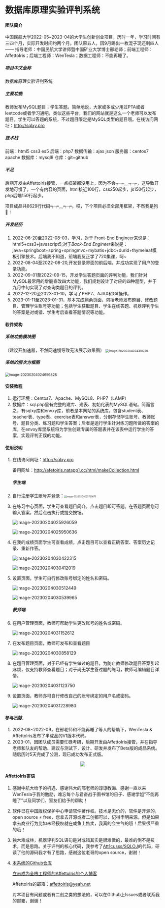 # 数据库原理实验评判系统

#### 团队简介

中国民航大学2022-05~2023-04的大学生创新创业项目，历时一年，学习时间有三四个月，实际开发时间约两个月。团队原五人，因9月踢出一枚混子现还剩四人 —— 指导老师：中国民航大学讲师暨中国矿业大学博士邢老师；前端工程师：AffettoIris；后端工程师：WenTesla；数据工程师：不能再睡了。

##### 项目中文全称

数据库原理实验评判系统

##### 主要功能

教师发布MySQL题目；学生答题。简单地说，大家或多或少用过PTA或者leetcode或者学习通吧，类似这些平台，我们的网站就是这么一个老师可以发布题目，学生可以答题的系统，不过题目限定是MySQL类型的题目哦。在线访问网址：http://sqlxy.pro

##### 技术栈

前端：html5 css3 es5
后端：php7
数据传输：ajax json
服务器：centos7 apache 
数据库：mysql8
仓库：git+github

##### 不足

后期开发由AffettoIris接管，一点框架都没用上，因为不会┭┮﹏┭┮，这导致开发地可慢了，一个有内容的页面，html接近100行，css250起步，js150行起步，php后端150行起步。

项目成品共8629行代码┭┮﹏┭┮。哎，下个项目必须全部用框架，不然我是狗🐶！

##### 开发经历

1. 2022-06-20至2022-08-03，学习，对于 Front-End Engineer来说是：html5+css3+javascript5;对于*Back-End Engineer*来说是：java+springboot+spring+springmvc+mybatis+jdbc+durid+thymeleaf模板引擎技术。后端我不知道，前端我反正学了720集课，呵~
2. 2022-08-04至2022-08-20,开发登录界面的前后端，并成功实现了用户的登录功能。
3. 2022-09-01至2022-09-15，开发学生答题页面的评判功能，我们针对MySQL最常用的增删查改四大功能，我们规划设计了对应的四种题型，并于九月中旬实现了对查询类题目的评判。
4. 2022-12-20至2023-01-10，学习了PHP7、AJAX和Git操作。
5. 2023-01-11至2023-01-31，基本完成剩余页面，包括老师发布题目、修改题目、管理学生账号等功能；包括学生获取题目、学生在线答题、机器评判学生的答案是对或错、学生考后查看答题情况等功能。

#### 软件架构

##### 系统功能模块图

（建议开加速器，不然网速慢导致无法展示效果图）
<img src="./static/img/README.md/1.png" alt="image-20230204024310726" style="zoom: 67%;" />

##### 系统的层次方框图

<img src="./static/img/README.md/2.png" alt="image-20230204024656828" style="zoom:80%;" />

#### 安装教程

1. 运行环境：Centos7、Apache、MySQL8、PHP7（LAMP）
1. 数据库：sql.php里有完整的建库、建表、初始化表的MySQL语句。简而言之，有sqlxy库和envxy库，前者是本网站的系统库，包含student表、teacher表、type表、exercise表和answer表，分别存储学生账号、教师账号、题目分类、练习题和学生答案；后者是运行学生针对练习题所做的答案的库，在envxy库里系统将为学生创建专属的答题表并在该表中运行学生的答案，实现评判正误的功能。

#### 使用说明

1. 在线访问网址：http://sqlxy.pro

   备用网址：http://afetoiris.natapp1.cc/html/makeCollection.html

   ##### 学生端

2. 自行注册学生账号并登录：<img src="./static/img/README.md/3.png" alt="image-20230204025725675" style="zoom:50%;" />

3. 在练习中心页面，学生可查看题目简介，点击题目即可答题。在答题页面您可输入答案，然后点击执行或提交按钮。

   ![image-20230204025926059](./static/img/README.md/4.png)

   ![image-20230204025950636](./static/img/README.md/5.png)

4. 在我的成绩页面学生可查看成绩，点击题目可以查看正确答案、答案历史记录、重新作答。

   ![image-20230204030422315](./static/img/README.md/6.png)

   ![image-20230204030412019](./static/img/README.md/7.png)

5. 设置页面，学生可自行修改账号绑定的姓名和密码。

   ![image-20230204030512449](./static/img/README.md/8.png)

   ![image-20230204030539965](./static/img/README.md/9.png)

   ##### 教师端

6. 在用户管理页面，教师可帮助学生更改账号的姓名或密码。

   ![image-20230204031152612](./static/img/README.md/10.png)

7. 在发布题目页面，教师可发布和查看题目

   ![image-20230204030858129](./static/img/README.md/12.png)

8. 在题目管理页面，对于已经有学生做过的题目，为防止教师修改题目答案引起麻烦，仅支持教师查看题目；对于尚无学生答过题的练习，教师可编辑题目详情。

   ![image-20230204031123750](./static/img/README.md/13.png)

9. 设置页面，教师亦可自行修改自己的账号绑定的用户名或密码。

   ![image-20230204031228980](./static/img/README.md/15.png)



#### 参与贡献

1. 2022-08~2022-09，在邢老师和不能再睡了等人的帮助下，WenTesla & AffettoIris发布了半成品的V1版本代码。
1. 2023-01，因团队成员需要忙碌考研，后期开发由AffettoIris接管，并在指导老师和队友的帮助、建议与测试下，设计、研发并发布了Beta版的成品系统。随后历时5天完成了公测，现已成功发布正式版。
<p align="center">
<a href="https://github.com/swisskyrepo/PayloadsAllTheThings/graphs/contributors">
  <img src="https://contrib.rocks/image?repo=swisskyrepo/PayloadsAllTheThings&max=36">
</a>
</p>

#### AffettoIris寄语

1. 感谢中航大给予的机遇、感谢伟大的邢老师的谆谆教诲、感谢一直以来WenTesla于我的勉励，难忘每个与君奋战于图书馆的日子、感谢学姐”不能再睡了”以及同学们、室友们给予的帮助！

2. 软件已在中国版权保护中心申请软件著作权。技术是无价的，软件是开源的，open source ≠ free，您拿去开源或者二创都可以，记得申明来源。但是如果拿去商业行为比如未经授权就在咸鱼上售卖，我真的会生气的哦！后果很严重的哦！

3. 独木难成林，机器评判SQL语句是对或错其实是很难做的，最难的倒不是技术，而是思路。关于评判的核心代码，我参考了[Att1cusss/SQLOJ](https://github.com/Att1cusss/SQLOJ/tree/main/php)的代码，研读了他的源码我才有了思路，感谢这位老哥的open source，谢谢！

4. [本系统的Github仓库](https://github.com/AfetoIris/sqlxy.git)

   [立志成为全栈工程师的AffettoIris的个人博客](https://afetoiris.gitee.io)

   AffettoIris的邮箱：affettoiris@yeah.net

   对本项目有问题或者有二创之类的想法的，可以在Github上Issues或者联系我的邮箱，谢谢！

   

   
